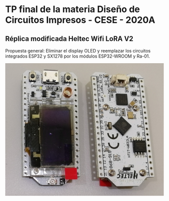 # TP final de la materia Diseño de Circuitos Impresos - CESE - 2020A
## Réplica  modificada Heltec Wifi LoRA V2

Propuesta general: Eliminar el display OLED y reemplazar los circuitos integrados ESP32 y SX1278 por los módulos ESP32-WROOM y Ra-01.

![](/images/0310.png)
